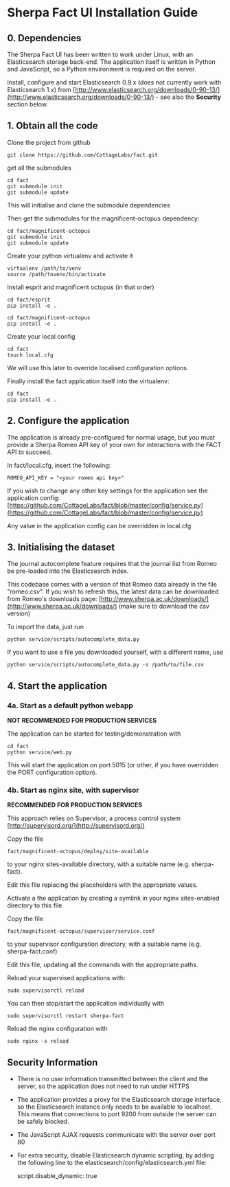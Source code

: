 # Sherpa Fact UI Installation Guide

## 0. Dependencies

The Sherpa Fact UI has been written to work under Linux, with an Elasticsearch storage back-end.  The application
itself is written in Python and JavaScript, so a Python environment is required on the server.

Install, configure and start Elasticsearch 0.9.x (does not currently work with Elasticsearch 1.x) from [http://www.elasticsearch.org/downloads/0-90-13/](http://www.elasticsearch.org/downloads/0-90-13/) - see also 
the **Security** section below.

## 1. Obtain all the code

Clone the project from github

    git clone https://github.com/CottageLabs/fact.git

get all the submodules

    cd fact
    git submodule init
    git submodule update

This will initialise and clone the submodule dependencies

Then get the submodules for the magnificent-octopus dependency:

    cd fact/magnificent-octopus
    git submodule init
    git submodule update

Create your python virtualenv and activate it

    virtualenv /path/to/venv
    source /path/tovenv/bin/activate

Install esprit and magnificent octopus (in that order)

    cd fact/esprit
    pip install -e .
    
    cd fact/magnificent-octopus
    pip install -e .
    
Create your local config

    cd fact
    touch local.cfg

We will use this later to override localised configuration options.

Finally install the fact application itself into the virtualenv:

    cd fact
    pip install -e .

## 2. Configure the application

The application is already pre-configured for normal usage, but you must provide a Sherpa Romeo API key of your own for interactions with the FACT API to 
succeed.

In fact/local.cfg, insert the following:

    ROMEO_API_KEY = "<your romeo api key>"

If you wish to change any other key settings for the application see the application config: [https://github.com/CottageLabs/fact/blob/master/config/service.py](https://github.com/CottageLabs/fact/blob/master/config/service.py)

Any value in the application config can be overridden in local.cfg

## 3. Initialising the dataset

The journal autocomplete feature requires that the journal list from Romeo be pre-loaded into the Elasticsearch index.

This codebase comes with a version of that Romeo data already in the file "romeo.csv".  If you wish to refresh this, the latest data can be downloaded from Romeo's downloads page: [http://www.sherpa.ac.uk/downloads/](http://www.sherpa.ac.uk/downloads/) (make sure to download the csv version)

To import the data, just run

    python service/scripts/autocomplete_data.py

If you want to use a file you downloaded yourself, with a different name, use

    python service/scripts/autocomplete_data.py -s /path/to/file.csv


## 4. Start the application

### 4a. Start as a default python webapp

**NOT RECOMMENDED FOR PRODUCTION SERVICES**

The application can be started for testing/demonstration with

    cd fact
    python service/web.py

This will start the application on port 5015 (or other, if you have overridden the PORT configuration option).

### 4b. Start as nginx site, with supervisor

**RECOMMENDED FOR PRODUCTION SERVICES**

This approach relies on Supervisor, a process control system [http://supervisord.org/](http://supervisord.org/)

Copy the file

    fact/magnificent-octopus/deploy/site-available

to your nginx sites-available directory, with a suitable name (e.g. sherpa-fact).

Edit this file replacing the placeholders with the appropriate values.

Activate a the application by creating a symlink in your nginx sites-enabled directory to this file.

Copy the file

    fact/magnificent-octopus/supervisor/service.conf
    
to your supervisor configuration directory, with a suitable name (e.g. sherpa-fact.conf)

Edit this file, updating all the commands with the appropriate paths.

Reload your supervised applications with:

    sudo supervisorctl reload

You can then stop/start the application individually with
    
    sudo supervisorctl restart sherpa-fact

Reload the nginx configuration with

    sudo nginx -s reload


## Security Information

* There is no user information transmitted between the client and the server, so the application does not need to run under HTTPS

* The application provides a proxy for the Elasticsearch storage interface, so the Elasticsearch instance only needs to be available to localhost.
This means that connections to port 9200 from outside the server can be safely blocked.

* The JavaScript AJAX requests communicate with the server over port 80

* For extra security, disable Elasticsearch dynamic scripting, by adding the following line to the elasticsearch/config/elasticsearch.yml file:

    script.disable_dynamic: true

